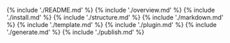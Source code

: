 {% include './README.md' %}
{% include './overview.md' %}
{% include './install.md' %}
{% include './structure.md' %}
{% include './markdown.md' %}
{% include './template.md' %}
{% include './plugin.md' %}
{% include './generate.md' %}
{% include './publish.md' %}